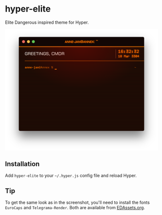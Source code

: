 # hyper-elite
Elite Dangerous inspired theme for Hyper.

![](screenshot.png)

## Installation

Add `hyper-elite` to your `~/.hyper.js` config file and reload Hyper.

## Tip

To get the same look as in the screenshot, you'll need to install the fonts `EuroCaps` and `Telegrama-Render`. Both are available from [EDAssets.org](http://edassets.org).
